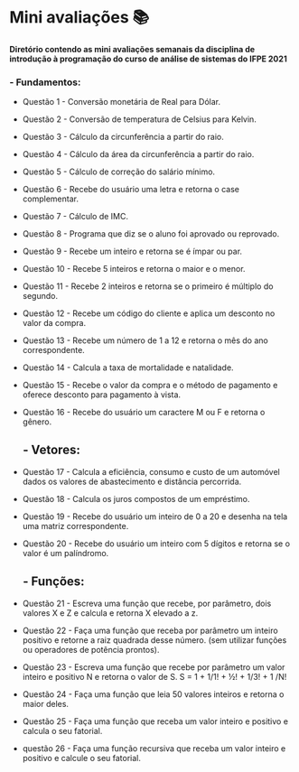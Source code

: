# Mini avaliações :books:

#### Diretório contendo as mini avaliações semanais da disciplina de introdução à programação do curso de análise de sistemas do IFPE 2021

###  - Fundamentos:

- Questão 1 - Conversão monetária de Real para Dólar.

- Questão 2 - Conversão de temperatura de Celsius para Kelvin.

- Questão 3 - Cálculo da circunferência a partir do raio. 

- Questão 4 - Cálculo da área da circunferência a partir do raio.

- Questão 5 - Cálculo de correção do salário mínimo. 

- Questão 6 - Recebe do usuário uma letra e retorna o case complementar.

- Questão 7 - Cálculo de IMC.

- Questão 8 - Programa que diz se o aluno foi aprovado ou reprovado.

- Questão 9 - Recebe um inteiro e retorna se é ímpar ou par.

- Questão 10 - Recebe 5 inteiros e retorna o maior e o menor.

- Questão 11 - Recebe 2 inteiros e retorna se o primeiro é múltiplo do segundo.

- Questão 12 - Recebe um código do cliente e aplica um desconto no valor da compra.

- Questão 13 - Recebe um número de 1 a 12 e retorna o mês do ano correspondente.

- Questão 14 - Calcula a taxa de mortalidade e natalidade.

- Questão 15 - Recebe o valor da compra e o método de pagamento e oferece desconto para pagamento à vista. 

- Questão 16 - Recebe do usuário um caractere M ou F e retorna  o gênero.

  ## - Vetores:

- Questão 17 - Calcula a eficiência, consumo e custo de um automóvel dados os valores de abastecimento e distância percorrida.

- Questão 18 - Calcula os juros compostos de um empréstimo. 

- Questão 19 - Recebe do usuário um inteiro de 0 a 20 e desenha na tela uma matriz correspondente.

- Questão 20 - Recebe do usuário um inteiro com 5 dígitos e retorna se o valor é um palíndromo. 

  ## - Funções: 

- Questão 21 - Escreva uma função que recebe, por parâmetro, dois valores X e Z e calcula e retorna X elevado a z.

- Questão 22 - Faça uma função que receba por parâmetro um inteiro positivo e retorne a raiz quadrada desse número. (sem utilizar funções ou operadores de potência prontos). 

- Questão 23 - Escreva uma função que recebe por parâmetro um valor inteiro e positivo N e retorna o valor de S. S = 1 + 1/1! + ½! + 1/3! + 1 /N!

- Questão 24 - Faça uma função que leia 50 valores inteiros e retorna o maior deles.

- Questão 25 - Faça uma função que receba um valor inteiro e positivo e calcula o seu fatorial.

- questão 26 - Faça uma função recursiva que receba um valor inteiro e positivo e calcule o seu fatorial.

